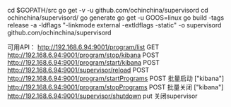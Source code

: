 cd $GOPATH/src
go get -v -u github.com/ochinchina/supervisord
cd ochinchina/supervisord/
go generate
go get -u
GOOS=linux go build -tags release -a -ldflags "-linkmode external -extldflags -static" -o supervisord github.com/ochinchina/supervisord


可用API：
http://192.168.6.94:9001/program/list GET
http://192.168.6.94:9001/program/stop/kibana POST
http://192.168.6.94:9001/program/start/kibana POST
http://192.168.6.94:9001/supervisor/reload POST
http://192.168.6.94:9001/program/startPrograms POST 批量启动  ["kibana"]
http://192.168.6.94:9001/program/stopPrograms POST 批量关闭 ["kibana"]
http://192.168.6.94:9001/supervisor/shutdown put 关闭supervisor
